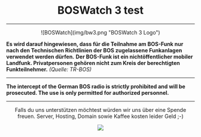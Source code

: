 # <center>BOSWatch 3 test</center>
---

<center>
![BOSWatch](img/bw3.png "BOSWatch 3 Logo")
</center>

**Es wird darauf hingewiesen, dass für die Teilnahme am BOS-Funk nur nach den Technischen Richtlinien der BOS zugelassene Funkanlagen verwendet werden dürfen.**
**Der BOS-Funk ist ein nichtöffentlicher mobiler Landfunk. Privatpersonen gehören nicht zum Kreis der berechtigten Funkteilnehmer.** _(Quelle: TR-BOS)_

---

**The intercept of the German BOS radio is strictly prohibited and will be prosecuted. The use is only permitted for authorized personnel.**

---

<center>
Falls du uns unterstützen möchtest würden wir uns über eine Spende freuen.  
Server, Hosting, Domain sowie Kaffee kosten leider Geld ;-)  

[![](https://www.paypalobjects.com/de_DE/DE/i/btn/btn_donate_LG.gif)](https://www.paypal.me/BSchroll)
</center>